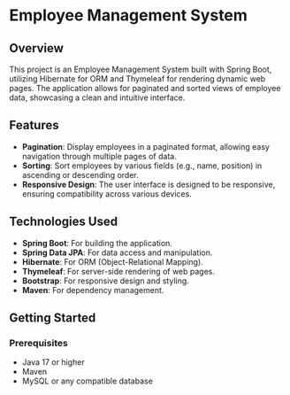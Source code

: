 # Employee Management System

## Overview
This project is an Employee Management System built with Spring Boot, utilizing Hibernate for ORM and Thymeleaf for rendering dynamic web pages. The application allows for paginated and sorted views of employee data, showcasing a clean and intuitive interface.

## Features
- **Pagination**: Display employees in a paginated format, allowing easy navigation through multiple pages of data.
- **Sorting**: Sort employees by various fields (e.g., name, position) in ascending or descending order.
- **Responsive Design**: The user interface is designed to be responsive, ensuring compatibility across various devices.

## Technologies Used
- **Spring Boot**: For building the application.
- **Spring Data JPA**: For data access and manipulation.
- **Hibernate**: For ORM (Object-Relational Mapping).
- **Thymeleaf**: For server-side rendering of web pages.
- **Bootstrap**: For responsive design and styling.
- **Maven**: For dependency management.

## Getting Started

### Prerequisites
- Java 17 or higher
- Maven
- MySQL or any compatible database


